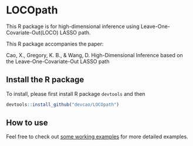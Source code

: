 # LOCOpath
This R package is for high-dimensional inference using Leave-One-Covariate-Out(LOCO) LASSO path.

This R package accompanies the paper:

Cao, X., Gregory, K. B., & Wang, D. High-Dimensional Inference based on the Leave-One-Covariate-Out LASSO path

## Install the R package

To install, please first install R package ```devtools``` and then 
```R
devtools::install_github("devcao/LOCOpath")
```

## How to use
Feel free to check out [some working examples](./Examples.md) for more detailed examples.
